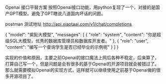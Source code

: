 Openai 接口平替方案
按照Openai接口功能，用python复现了一个，对接的是国产GPT模型。避免了GPT瞎说八道国内坏话的问题。

postman 测试地址 http://api.xiaotaai.com/v1/chat/completions

{
  "model": "紫鈊大模型",
  "messages": [
    {
      "role": "system",
      "content": "你是超级SQL大模型，优秀的数据库管理员和数据库开发者。"
    },
    {
      "role": "user",
      "content": "编写一个查询学生是否已经毕业的示例呢"
    }
  ]
}

实现的价值和原因，主要之前Openai的接口魔法上网后各种不稳定，后来算了，打算自己写一个，但是问题是会有很多的基于Openai的开源项目就会被错过了。
那么就需要模拟Openai的实现方式，这样就可以继续使用之前基于Openai做的很多开源项目了。
